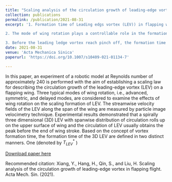 ```yaml
---
title: "Scaling analysis of the circulation growth of leading-edge vortex in flapping flight"
collection: publications
permalink: /publication/2021-08-31
excerpt: '1. Formation time of Leading edgs vortex (LEV)) in flapping wings experiment stays in the range of 2.5–5.5, agrees with the scaling formation number predicted by other vortices; 

2. The mode of wing rotation plays a controllable role in the formation number of LEV by modulating the characteristic length scale that feeds the formation of LEV. After reaching the formation number, the LEVs stably remain attached on the flapping wing and even further grow at some spanwise locations because of vorticity transport;

3. Before the leading ledge vortex reach pinch off, the formation time calculated by the circulation of the LEV has a linear relationship with the formation time predicted by the kinematics of flapping wings, which implies the circulation growth of LEV can be predicted based on wing kinematics.'
date: 2021-08-31
venue: 'Acta Mechanica Sinica'
paperurl: 'https://doi.org/10.1007/s10409-021-01134-7'

---
```

In this paper, an experiment of a robotic model at Reynolds number of approximately 240 is performed with the aim of establishing a scaling law for describing the circulation growth of the leading-edge vortex (LEV) on a flapping wing. Three typical modes of wing rotation, i.e., advanced, symmetric, and delayed modes, are considered to examine the effects of wing rotation on the scaling formation of LEV. The streamwise velocity fields of the LEV along the span of the wing are measured by particle image velocimetry technique. Experimental results demonstrated that a spirally three dimensional (3D) LEV with spanwise distribution of circulation rolls up on the upper surface of wing and the circulation of LEV usually obtains the peak before the end of wing stroke. Based on the concept of vortex formation time, the formation time of the 3D LEV are defined in two distinct manners. One (denoted by $T^*_{LEV}$ ) 


[Download paper here](https://doi.org/10.1007/s10409-021-01134-7)

Recommended citation: Xiang, Y., Hang, H., Qin, S., and Liu, H. Scaling analysis of the circulation growth of leading-edge vortex in flapping flight. Acta Mech. Sin. (2021).
